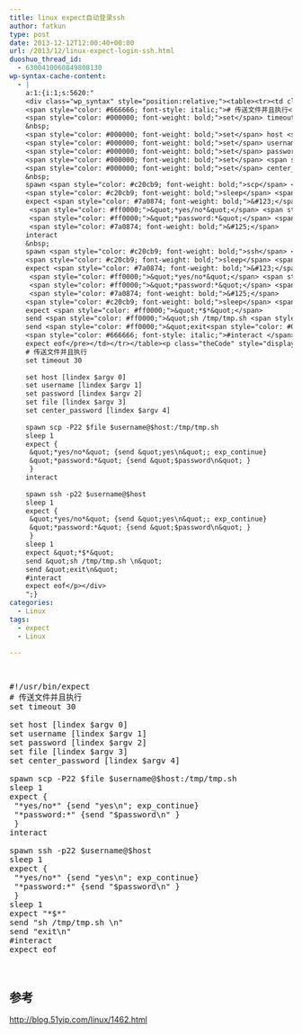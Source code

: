 ```yaml
---
title: linux expect自动登录ssh
author: fatkun
type: post
date: 2013-12-12T12:00:40+00:00
url: /2013/12/linux-expect-login-ssh.html
duoshuo_thread_id:
  - 6300410060849808130
wp-syntax-cache-content:
  - |
    a:1:{i:1;s:5620:"
    <div class="wp_syntax" style="position:relative;"><table><tr><td class="code"><pre class="bash" style="font-family:monospace;"><span style="color: #666666; font-style: italic;">#!/usr/bin/expect</span>
    <span style="color: #666666; font-style: italic;"># 传送文件并且执行</span>
    <span style="color: #000000; font-weight: bold;">set</span> timeout <span style="color: #000000;">30</span>
    &nbsp;
    <span style="color: #000000; font-weight: bold;">set</span> host <span style="color: #7a0874; font-weight: bold;">&#91;</span>lindex <span style="color: #007800;">$argv</span> <span style="color: #000000;">0</span><span style="color: #7a0874; font-weight: bold;">&#93;</span>
    <span style="color: #000000; font-weight: bold;">set</span> username <span style="color: #7a0874; font-weight: bold;">&#91;</span>lindex <span style="color: #007800;">$argv</span> <span style="color: #000000;">1</span><span style="color: #7a0874; font-weight: bold;">&#93;</span>
    <span style="color: #000000; font-weight: bold;">set</span> password <span style="color: #7a0874; font-weight: bold;">&#91;</span>lindex <span style="color: #007800;">$argv</span> <span style="color: #000000;">2</span><span style="color: #7a0874; font-weight: bold;">&#93;</span>
    <span style="color: #000000; font-weight: bold;">set</span> <span style="color: #c20cb9; font-weight: bold;">file</span> <span style="color: #7a0874; font-weight: bold;">&#91;</span>lindex <span style="color: #007800;">$argv</span> <span style="color: #000000;">3</span><span style="color: #7a0874; font-weight: bold;">&#93;</span>
    <span style="color: #000000; font-weight: bold;">set</span> center_password <span style="color: #7a0874; font-weight: bold;">&#91;</span>lindex <span style="color: #007800;">$argv</span> <span style="color: #000000;">4</span><span style="color: #7a0874; font-weight: bold;">&#93;</span>
    &nbsp;
    spawn <span style="color: #c20cb9; font-weight: bold;">scp</span> <span style="color: #660033;">-P22</span> <span style="color: #007800;">$file</span> <span style="color: #007800;">$username</span><span style="color: #000000; font-weight: bold;">@</span><span style="color: #007800;">$host</span>:<span style="color: #000000; font-weight: bold;">/</span>tmp<span style="color: #000000; font-weight: bold;">/</span>tmp.sh
    <span style="color: #c20cb9; font-weight: bold;">sleep</span> <span style="color: #000000;">1</span>
    expect <span style="color: #7a0874; font-weight: bold;">&#123;</span>
     <span style="color: #ff0000;">&quot;*yes/no*&quot;</span> <span style="color: #7a0874; font-weight: bold;">&#123;</span>send <span style="color: #ff0000;">&quot;yes<span style="color: #000099; font-weight: bold;">\n</span>&quot;</span>; exp_continue<span style="color: #7a0874; font-weight: bold;">&#125;</span>
     <span style="color: #ff0000;">&quot;*password:*&quot;</span> <span style="color: #7a0874; font-weight: bold;">&#123;</span>send <span style="color: #ff0000;">&quot;<span style="color: #007800;">$password</span><span style="color: #000099; font-weight: bold;">\n</span>&quot;</span> <span style="color: #7a0874; font-weight: bold;">&#125;</span>
     <span style="color: #7a0874; font-weight: bold;">&#125;</span>
    interact
    &nbsp;
    spawn <span style="color: #c20cb9; font-weight: bold;">ssh</span> <span style="color: #660033;">-p22</span> <span style="color: #007800;">$username</span><span style="color: #000000; font-weight: bold;">@</span><span style="color: #007800;">$host</span>
    <span style="color: #c20cb9; font-weight: bold;">sleep</span> <span style="color: #000000;">1</span>
    expect <span style="color: #7a0874; font-weight: bold;">&#123;</span>
     <span style="color: #ff0000;">&quot;*yes/no*&quot;</span> <span style="color: #7a0874; font-weight: bold;">&#123;</span>send <span style="color: #ff0000;">&quot;yes<span style="color: #000099; font-weight: bold;">\n</span>&quot;</span>; exp_continue<span style="color: #7a0874; font-weight: bold;">&#125;</span>
     <span style="color: #ff0000;">&quot;*password:*&quot;</span> <span style="color: #7a0874; font-weight: bold;">&#123;</span>send <span style="color: #ff0000;">&quot;<span style="color: #007800;">$password</span><span style="color: #000099; font-weight: bold;">\n</span>&quot;</span> <span style="color: #7a0874; font-weight: bold;">&#125;</span>
     <span style="color: #7a0874; font-weight: bold;">&#125;</span>
    <span style="color: #c20cb9; font-weight: bold;">sleep</span> <span style="color: #000000;">1</span>
    expect <span style="color: #ff0000;">&quot;*$*&quot;</span>
    send <span style="color: #ff0000;">&quot;sh /tmp/tmp.sh <span style="color: #000099; font-weight: bold;">\n</span>&quot;</span>
    send <span style="color: #ff0000;">&quot;exit<span style="color: #000099; font-weight: bold;">\n</span>&quot;</span>
    <span style="color: #666666; font-style: italic;">#interact </span>
    expect eof</pre></td></tr></table><p class="theCode" style="display:none;">#!/usr/bin/expect
    # 传送文件并且执行
    set timeout 30
    
    set host [lindex $argv 0]
    set username [lindex $argv 1]
    set password [lindex $argv 2]
    set file [lindex $argv 3]
    set center_password [lindex $argv 4]
    
    spawn scp -P22 $file $username@$host:/tmp/tmp.sh
    sleep 1
    expect {
     &quot;*yes/no*&quot; {send &quot;yes\n&quot;; exp_continue}
     &quot;*password:*&quot; {send &quot;$password\n&quot; }
     }
    interact
    
    spawn ssh -p22 $username@$host
    sleep 1
    expect {
     &quot;*yes/no*&quot; {send &quot;yes\n&quot;; exp_continue}
     &quot;*password:*&quot; {send &quot;$password\n&quot; }
     }
    sleep 1
    expect &quot;*$*&quot;
    send &quot;sh /tmp/tmp.sh \n&quot;
    send &quot;exit\n&quot;
    #interact 
    expect eof</p></div>
    ";}
categories:
  - Linux
tags:
  - expect
  - Linux

---
```

&nbsp;
<pre lang="bash" escaped="true">#!/usr/bin/expect
# 传送文件并且执行
set timeout 30

set host [lindex $argv 0]
set username [lindex $argv 1]
set password [lindex $argv 2]
set file [lindex $argv 3]
set center_password [lindex $argv 4]

spawn scp -P22 $file $username@$host:/tmp/tmp.sh
sleep 1
expect {
 "*yes/no*" {send "yes\n"; exp_continue}
 "*password:*" {send "$password\n" }
 }
interact

spawn ssh -p22 $username@$host
sleep 1
expect {
 "*yes/no*" {send "yes\n"; exp_continue}
 "*password:*" {send "$password\n" }
 }
sleep 1
expect "*$*"
send "sh /tmp/tmp.sh \n"
send "exit\n"
#interact 
expect eof</pre>
&nbsp;
&nbsp;
## 参考

<http://blog.51yip.com/linux/1462.html>